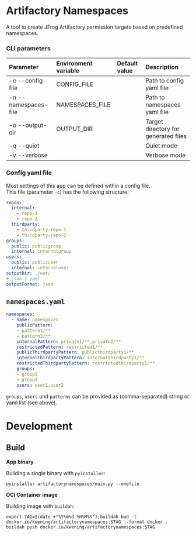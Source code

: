 # Artifactory Namespaces

A tool to create JFrog Artifactory permission targets based on predefined namespaces.

### CLI parameters

| Parameter | Environment variable | Default value | Description |
| :--- | :--- | :--- | :--- |
| -c --config-file | CONFIG_FILE | | Path to config yaml file |
| -n --namespaces-file | NAMESPACES_FILE | | Path to namespaces yaml file |
| -o --output-dir | OUTPUT_DIR | | Target directory for generated files |
| -q --quiet |  | | Quiet mode |
| -v --verbose |  | | Verbose mode |

### Config yaml file

Most settings of this app can be defined within a config file.  
This file (parameter `-c`) has the following structure:   

```yaml
repos:
  internal:
    - repo-1
    - repo-2
  thirdparty:
    - thirdparty-repo-1
    - thirdparty-repo-2
groups:
  public: publicgroup
  internal: internalgroup
users:
  public: publicuser
  internal: internaluser
outputDir: ./out/
# json | yaml
outputFormat: json 
```

## `namespaces.yaml`

```yaml
namespaces:
  - name: namespace1
    publicPattern: 
    - pattern1/**
    - pattern2/**
    internalPattern: private1/**,private2/**
    restrictedPattern: restricted1/**
    publicThirdpartyPattern: publicthirdparty1/**
    internalThirdpartyPattern: internalthirdparty1/**
    restrictedThirdpartyPattern: restrictedthirdparty1/**
    groups: 
    - group1
    - group2
    users: user1,user2
```

`groups`, `users` und `patterns` can be provided as (comma-separated) string
or yaml list (see above).

# Development

## Build

**App binary**

Building a single binary with `pyinstaller`:

```shell
pyinstaller artifactorynamespaces/main.py --onefile
```

**OCI Container image**

Building image with `buildah`: 
```shell
export TAG=$(date +"%Y%m%d-%H%M%S");buildah bud -t docker.io/kwening/artifactorynamespaces:$TAG --format docker .
buildah push docker.io/kwening/artifactorynamespaces:$TAG
```
